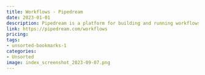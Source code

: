 ```yaml
---
title: Workflows - Pipedream
date: 2023-01-01
description: Pipedream is a platform for building and running workflows, including integrations with popular tools and services.
link: https://pipedream.com/workflows
pricing: 
tags: 
- unsorted-bookmarks-1 
categories: 
- Unsorted 
image: index_screenshot_2023-09-07.png
---
```

